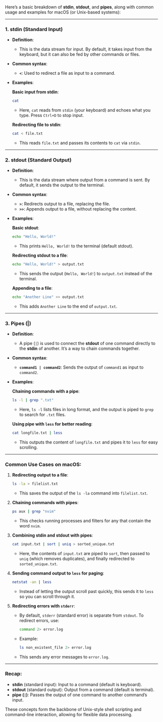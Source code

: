Here’s a basic breakdown of **stdin**, **stdout**, and **pipes**, along with common usage and examples for macOS (or Unix-based systems):

---

### **1. stdin (Standard Input)**
- **Definition**: 
  - This is the data stream for input. By default, it takes input from the keyboard, but it can also be fed by other commands or files.
  
- **Common syntax**: 
  - **`<`**: Used to redirect a file as input to a command.
  
- **Examples**:
  
  **Basic input from stdin**:
  ```bash
  cat
  ```
  - Here, `cat` reads from `stdin` (your keyboard) and echoes what you type. Press `Ctrl+D` to stop input.
  
  **Redirecting file to stdin**:
  ```bash
  cat < file.txt
  ```
  - This reads `file.txt` and passes its contents to `cat` via `stdin`.

---

### **2. stdout (Standard Output)**
- **Definition**: 
  - This is the data stream where output from a command is sent. By default, it sends the output to the terminal.

- **Common syntax**: 
  - **`>`**: Redirects output to a file, replacing the file.
  - **`>>`**: Appends output to a file, without replacing the content.

- **Examples**:

  **Basic stdout**:
  ```bash
  echo "Hello, World!"
  ```
  - This prints `Hello, World!` to the terminal (default stdout).

  **Redirecting stdout to a file**:
  ```bash
  echo "Hello, World!" > output.txt
  ```
  - This sends the output (`Hello, World!`) to `output.txt` instead of the terminal.

  **Appending to a file**:
  ```bash
  echo "Another Line" >> output.txt
  ```
  - This adds `Another Line` to the end of `output.txt`.

---

### **3. Pipes (|)**
- **Definition**: 
  - A pipe (`|`) is used to connect the **stdout** of one command directly to the **stdin** of another. It’s a way to chain commands together.
  
- **Common syntax**: 
  - **`command1 | command2`**: Sends the output of `command1` as input to `command2`.

- **Examples**:

  **Chaining commands with a pipe**:
  ```bash
  ls -l | grep ".txt"
  ```
  - Here, `ls -l` lists files in long format, and the output is piped to `grep` to search for `.txt` files.

  **Using pipe with `less` for better reading**:
  ```bash
  cat longfile.txt | less
  ```
  - This outputs the content of `longfile.txt` and pipes it to `less` for easy scrolling.

---

### **Common Use Cases on macOS**:

1. **Redirecting output to a file**:
   ```bash
   ls -la > filelist.txt
   ```
   - This saves the output of the `ls -la` command into `filelist.txt`.

2. **Chaining commands with pipes**:
   ```bash
   ps aux | grep "nvim"
   ```
   - This checks running processes and filters for any that contain the word `nvim`.

3. **Combining stdin and stdout with pipes**:
   ```bash
   cat input.txt | sort | uniq > sorted_unique.txt
   ```
   - Here, the contents of `input.txt` are piped to `sort`, then passed to `uniq` (which removes duplicates), and finally redirected to `sorted_unique.txt`.

4. **Sending command output to `less` for paging**:
   ```bash
   netstat -an | less
   ```
   - Instead of letting the output scroll past quickly, this sends it to `less` so you can scroll through it.

5. **Redirecting errors with `stderr`**:
   - By default, `stderr` (standard error) is separate from `stdout`. To redirect errors, use:
     ```bash
     command 2> error.log
     ```
   - Example:
     ```bash
     ls non_existent_file 2> error.log
     ```
   - This sends any error messages to `error.log`.

---

### Recap:
- **stdin** (standard input): Input to a command (default is keyboard).
- **stdout** (standard output): Output from a command (default is terminal).
- **pipe (`|`)**: Passes the output of one command to another command’s input.

These concepts form the backbone of Unix-style shell scripting and command-line interaction, allowing for flexible data processing.
